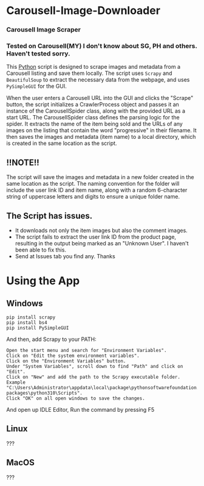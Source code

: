 # Carousell-Image-Downloader
### Carousell Image Scraper
### Tested on Carousell(MY) I don't know about SG, PH and others. Haven't tested sorry.

This [Python](https://www.python.org/) script is designed to scrape images and metadata from a Carousell listing and save them locally. The script uses ``Scrapy`` and ``BeautifulSoup`` to extract the necessary data from the webpage, and uses ``PySimpleGUI`` for the GUI.

When the user enters a Carousell URL into the GUI and clicks the "Scrape" button, the script initializes a CrawlerProcess object and passes it an instance of the CarousellSpider class, along with the provided URL as a start URL. The CarousellSpider class defines the parsing logic for the spider. It extracts the name of the item being sold and the URLs of any images on the listing that contain the word "progressive" in their filename. It then saves the images and metadata (item name) to a local directory, which is created in the same location as the script.

## !!NOTE!!
The script will save the images and metadata in a new folder created in the same location as the script. The naming convention for the folder will include the user link ID and item name, along with a random 6-character string of uppercase letters and digits to ensure a unique folder name.

## The Script has issues. 
- It downloads not only the item images but also the comment images.
- The script fails to extract the user link ID from the product page, resulting in the output being marked as an "Unknown User". I haven't been able to fix this.
- Send at Issues tab you find any. Thanks

# Using the App

## Windows
```
pip install scrapy
pip install bs4
pip install PySimpleGUI
```

And then, add Scrapy to your PATH:

    Open the start menu and search for "Environment Variables".
    Click on "Edit the system environment variables".
    Click on the "Environment Variables" button.
    Under "System Variables", scroll down to find "Path" and click on "Edit".
    Click on "New" and add the path to the Scrapy executable folder. Example "C:\Users\Administrator\appdata\local\package\pythonsoftwarefoundation.python.3.10_qbz5n2kfra8p0\localcache\local-packages\python310\Scripts".
    Click "OK" on all open windows to save the changes.

And open up IDLE Editor, Run the command by pressing F5

## Linux
???

## MacOS
???
